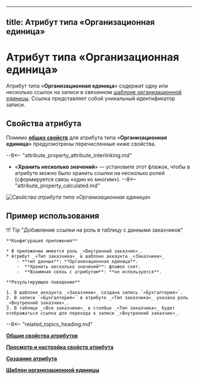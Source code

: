 
---
title: Атрибут типа «Организационная единица»
---

# Атрибут типа «Организационная единица»

Атрибут типа «**Организационная единица**» содержит одну или несколько ссылок на записи в связанном [шаблоне организационной единицы](organizational_unit_templates.md). Ссылка представляет собой уникальный идентификатор записи.

## Свойства атрибута

Помимо **[общих свойств](attribute_common_properties.md)** для атрибута типа «**Организационная единица**» предусмотрены перечисленные ниже свойства.

--8<-- "attribute_property_attribute_interlinking.md"

* «**Хранить несколько значений**» — установите этот флажок, чтобы в атрибуте можно было хранить ссылки на несколько ролей (сформируется связь «один ко многим»).
--8<-- "attribute_property_calculated.md"

*![Свойства атрибута типа «Организационная единица»](attribute_organizational_unit_properties.png)*

## Пример использования

!!! Tip "Добавление ссылки на роль в таблицу с данными заказчиков"

    **Конфигурация приложения**
    
    * В приложении имеется роль _«Внутренний заказчик»_.
    * Атрибут _«Тип заказчика»_ в шаблоне аккаунта _«Заказчики»_
        - **тип данных**: **Организационная единица**.
        -  **Хранить несколько значений**: флажок снят.
        -  **Взаимная связь с атрибутом**: **не используется**.

    **Результирующее поведение**

    1. В шаблоне аккаунта _«Заказчики»_ создана запись `«Бухгалтерия»`.
    2. В записи `«Бухгалтерия»` в атрибуте _«Тип заказчика»_ указана роль _«Внутренний заказчик»_.
    3. В таблице _«Все заказчики»_ в столбце _«Тип заказчика»_ будет отображаться ссылка для перехода к записи _«Внутренний заказчик»_.

--8<-- "related_topics_heading.md"

**[Общие свойства атрибутов](attribute_common_properties.md)**

**[Просмотр и настройка свойств атрибута](attribute_setup.md)**

**[Создание атрибута](attribute_creation.md)**

**[Шаблон организационной единицы](organizational_unit_templates.md)**
